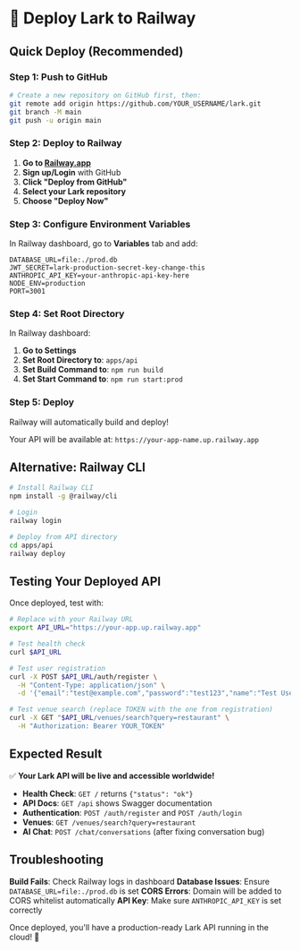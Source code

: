 # 🚀 Deploy Lark to Railway

## Quick Deploy (Recommended)

### Step 1: Push to GitHub
```bash
# Create a new repository on GitHub first, then:
git remote add origin https://github.com/YOUR_USERNAME/lark.git
git branch -M main
git push -u origin main
```

### Step 2: Deploy to Railway
1. **Go to [Railway.app](https://railway.app)**
2. **Sign up/Login** with GitHub
3. **Click "Deploy from GitHub"**
4. **Select your Lark repository**
5. **Choose "Deploy Now"**

### Step 3: Configure Environment Variables
In Railway dashboard, go to **Variables** tab and add:

```
DATABASE_URL=file:./prod.db
JWT_SECRET=lark-production-secret-key-change-this
ANTHROPIC_API_KEY=your-anthropic-api-key-here
NODE_ENV=production
PORT=3001
```

### Step 4: Set Root Directory
In Railway dashboard:
1. **Go to Settings**
2. **Set Root Directory to**: `apps/api`
3. **Set Build Command to**: `npm run build`
4. **Set Start Command to**: `npm run start:prod`

### Step 5: Deploy
Railway will automatically build and deploy!

Your API will be available at: `https://your-app-name.up.railway.app`

## Alternative: Railway CLI

```bash
# Install Railway CLI
npm install -g @railway/cli

# Login
railway login

# Deploy from API directory
cd apps/api
railway deploy
```

## Testing Your Deployed API

Once deployed, test with:

```bash
# Replace with your Railway URL
export API_URL="https://your-app.up.railway.app"

# Test health check
curl $API_URL

# Test user registration
curl -X POST $API_URL/auth/register \
  -H "Content-Type: application/json" \
  -d '{"email":"test@example.com","password":"test123","name":"Test User"}'

# Test venue search (replace TOKEN with the one from registration)
curl -X GET "$API_URL/venues/search?query=restaurant" \
  -H "Authorization: Bearer YOUR_TOKEN"
```

## Expected Result

✅ **Your Lark API will be live and accessible worldwide!**

- **Health Check**: `GET /` returns `{"status": "ok"}`
- **API Docs**: `GET /api` shows Swagger documentation
- **Authentication**: `POST /auth/register` and `POST /auth/login`
- **Venues**: `GET /venues/search?query=restaurant` 
- **AI Chat**: `POST /chat/conversations` (after fixing conversation bug)

## Troubleshooting

**Build Fails**: Check Railway logs in dashboard
**Database Issues**: Ensure `DATABASE_URL=file:./prod.db` is set
**CORS Errors**: Domain will be added to CORS whitelist automatically
**API Key**: Make sure `ANTHROPIC_API_KEY` is set correctly

Once deployed, you'll have a production-ready Lark API running in the cloud! 🎉
